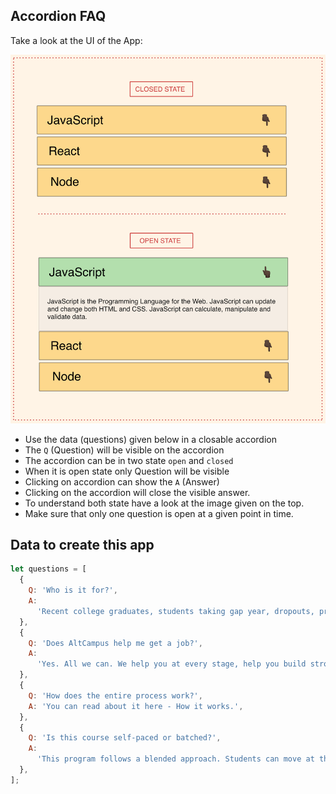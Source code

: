 ## Accordion FAQ

Take a look at the UI of the App:

![Accordion FAQ](../assets/accordion.png)

- Use the data (questions) given below in a closable accordion
- The `Q` (Question) will be visible on the accordion
- The accordion can be in two state `open` and `closed`
- When it is open state only Question will be visible
- Clicking on accordion can show the `A` (Answer)
- Clicking on the accordion will close the visible answer.
- To understand both state have a look at the image given on the top.
- Make sure that only one question is open at a given point in time.

## Data to create this app

```js
let questions = [
  {
    Q: 'Who is it for?',
    A:
      'Recent college graduates, students taking gap year, dropouts, professionals looking to switch careers, anyone learning web development but needs right environment and guidance. No prior programming knowledge required.',
  },
  {
    Q: 'Does AltCampus help me get a job?',
    A:
      'Yes. All we can. We help you at every stage, help you build strong portfolio, prepare for interviews, put you in touch with companies for interview.',
  },
  {
    Q: 'How does the entire process work?',
    A: 'You can read about it here - How it works.',
  },
  {
    Q: 'Is this course self-paced or batched?',
    A:
      'This program follows a blended approach. Students can move at their own pace, however they will be matched with peers learning same concepts.',
  },
];
```